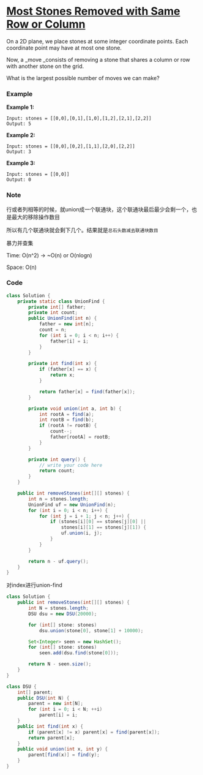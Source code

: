 # [Most Stones Removed with Same Row or Column](https://leetcode.com/problems/most-stones-removed-with-same-row-or-column/description/)

On a 2D plane, we place stones at some integer coordinate points.  Each coordinate point may have at most one stone.

Now, a \_move \_consists of removing a stone that shares a column or row with another stone on the grid.

What is the largest possible number of moves we can make?

### Example

**Example 1:**

```
Input: stones = [[0,0],[0,1],[1,0],[1,2],[2,1],[2,2]]
Output: 5
```

**Example 2:**

```
Input: stones = [[0,0],[0,2],[1,1],[2,0],[2,2]]
Output: 3
```

**Example 3:**

```
Input: stones = [[0,0]]
Output: 0
```

### Note

行或者列相等的时候，就union成一个联通块，这个联通块最后最少会剩一个，也是最大的移除操作数目

所以有几个联通块就会剩下几个。结果就是`总石头数减去联通块数目`

暴力并查集

Time: O\(n^2\) -&gt; ~O\(n\) or O\(nlogn\)

Space: O\(n\)

### Code

```java
class Solution {
    private static class UnionFind {
        private int[] father;
        private int count;
        public UnionFind(int n) {
            father = new int[n];
            count = n;
            for (int i = 0; i < n; i++) {
                father[i] = i;
            }
        } 

        private int find(int x) {
            if (father[x] == x) {
                return x;
            }

            return father[x] = find(father[x]);
        }

        private void union(int a, int b) {
            int rootA = find(a);
            int rootB = find(b);
            if (rootA != rootB) {
                count--;
                father[rootA] = rootB;
            }
        }

        private int query() {
            // write your code here
            return count;
        }
    }

    public int removeStones(int[][] stones) {
        int n = stones.length;
        UnionFind uf = new UnionFind(n);
        for (int i = 0; i < n; i++) {
            for (int j = i + 1; j < n; j++) {
                if (stones[i][0] == stones[j][0] || 
                    stones[i][1] == stones[j][1]) {
                    uf.union(i, j);
                }
            }
        }

        return n - uf.query();
    }
}
```

对index进行union-find

```java
class Solution {
    public int removeStones(int[][] stones) {
        int N = stones.length;
        DSU dsu = new DSU(20000);

        for (int[] stone: stones)
            dsu.union(stone[0], stone[1] + 10000);

        Set<Integer> seen = new HashSet();
        for (int[] stone: stones)
            seen.add(dsu.find(stone[0]));

        return N - seen.size();
    }
}

class DSU {
    int[] parent;
    public DSU(int N) {
        parent = new int[N];
        for (int i = 0; i < N; ++i)
            parent[i] = i;
    }
    public int find(int x) {
        if (parent[x] != x) parent[x] = find(parent[x]);
        return parent[x];
    }
    public void union(int x, int y) {
        parent[find(x)] = find(y);
    }
}
```



